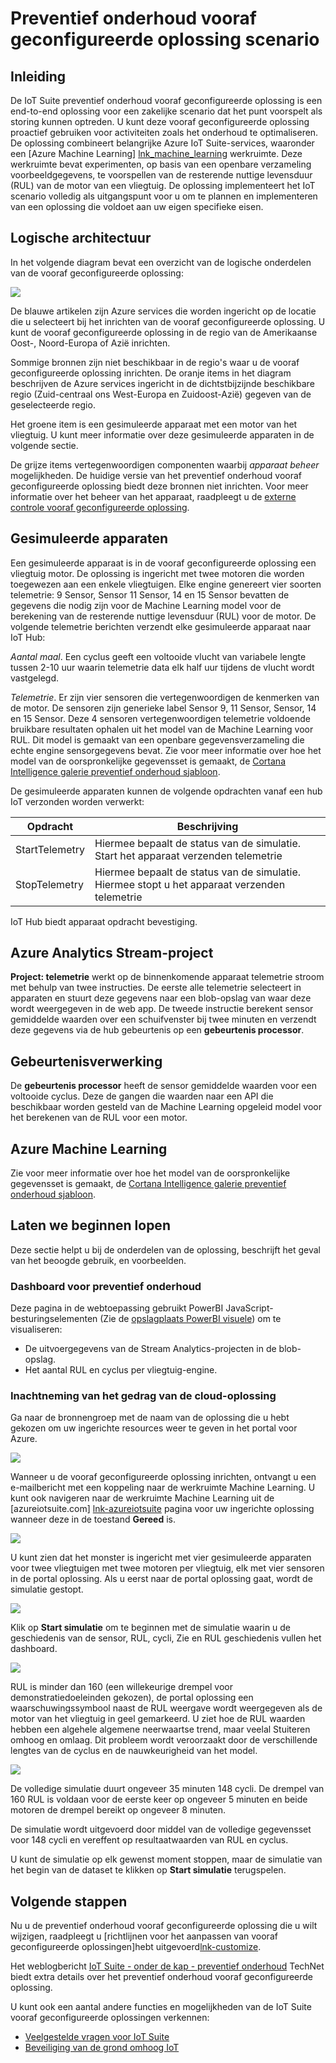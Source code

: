 <properties
 pageTitle="Preventief onderhoud procedure | Microsoft Azure"
 description="Een overzicht van de Azure IoT preventief onderhoud vooraf geconfigureerde oplossing."
 services=""
 suite="iot-suite"
 documentationCenter=""
 authors="aguilaaj"
 manager="timlt"
 editor=""/>

<tags
 ms.service="iot-suite"
 ms.devlang="na"
 ms.topic="get-started-article"
 ms.tgt_pltfrm="na"
 ms.workload="na"
 ms.date="08/17/2016"
 ms.author="araguila"/>

# <a name="predictive-maintenance-preconfigured-solution-walkthrough"></a>Preventief onderhoud vooraf geconfigureerde oplossing scenario

## <a name="introduction"></a>Inleiding

De IoT Suite preventief onderhoud vooraf geconfigureerde oplossing is een end-to-end oplossing voor een zakelijke scenario dat het punt voorspelt als storing kunnen optreden. U kunt deze vooraf geconfigureerde oplossing proactief gebruiken voor activiteiten zoals het onderhoud te optimaliseren. De oplossing combineert belangrijke Azure IoT Suite-services, waaronder een [Azure Machine Learning] [ lnk_machine_learning] werkruimte. Deze werkruimte bevat experimenten, op basis van een openbare verzameling voorbeeldgegevens, te voorspellen van de resterende nuttige levensduur (RUL) van de motor van een vliegtuig. De oplossing implementeert het IoT scenario volledig als uitgangspunt voor u om te plannen en implementeren van een oplossing die voldoet aan uw eigen specifieke eisen.

## <a name="logical-architecture"></a>Logische architectuur

In het volgende diagram bevat een overzicht van de logische onderdelen van de vooraf geconfigureerde oplossing:

![][img-architecture]

De blauwe artikelen zijn Azure services die worden ingericht op de locatie die u selecteert bij het inrichten van de vooraf geconfigureerde oplossing. U kunt de vooraf geconfigureerde oplossing in de regio van de Amerikaanse Oost-, Noord-Europa of Azië inrichten.

Sommige bronnen zijn niet beschikbaar in de regio's waar u de vooraf geconfigureerde oplossing inrichten. De oranje items in het diagram beschrijven de Azure services ingericht in de dichtstbijzijnde beschikbare regio (Zuid-centraal ons West-Europa en Zuidoost-Azië) gegeven van de geselecteerde regio.

Het groene item is een gesimuleerde apparaat met een motor van het vliegtuig. U kunt meer informatie over deze gesimuleerde apparaten in de volgende sectie.

De grijze items vertegenwoordigen componenten waarbij *apparaat beheer* mogelijkheden. De huidige versie van het preventief onderhoud vooraf geconfigureerde oplossing biedt deze bronnen niet inrichten. Voor meer informatie over het beheer van het apparaat, raadpleegt u de [externe controle vooraf geconfigureerde oplossing][lnk-remote-monitoring].

## <a name="simulated-devices"></a>Gesimuleerde apparaten

Een gesimuleerde apparaat is in de vooraf geconfigureerde oplossing een vliegtuig motor. De oplossing is ingericht met twee motoren die worden toegewezen aan een enkele vliegtuigen. Elke engine genereert vier soorten telemetrie: 9 Sensor, Sensor 11 Sensor, 14 en 15 Sensor bevatten de gegevens die nodig zijn voor de Machine Learning model voor de berekening van de resterende nuttige levensduur (RUL) voor de motor. De volgende telemetrie berichten verzendt elke gesimuleerde apparaat naar IoT Hub:

*Aantal maal*. Een cyclus geeft een voltooide vlucht van variabele lengte tussen 2-10 uur waarin telemetrie data elk half uur tijdens de vlucht wordt vastgelegd.

*Telemetrie*. Er zijn vier sensoren die vertegenwoordigen de kenmerken van de motor. De sensoren zijn generieke label Sensor 9, 11 Sensor, Sensor, 14 en 15 Sensor. Deze 4 sensoren vertegenwoordigen telemetrie voldoende bruikbare resultaten ophalen uit het model van de Machine Learning voor RUL. Dit model is gemaakt van een openbare gegevensverzameling die echte engine sensorgegevens bevat. Zie voor meer informatie over hoe het model van de oorspronkelijke gegevensset is gemaakt, de [Cortana Intelligence galerie preventief onderhoud sjabloon][lnk-cortana-analytics].

De gesimuleerde apparaten kunnen de volgende opdrachten vanaf een hub IoT verzonden worden verwerkt:

| Opdracht | Beschrijving |
|---------|-------------|
| StartTelemetry | Hiermee bepaalt de status van de simulatie.<br/>Start het apparaat verzenden telemetrie     |
| StopTelemetry  | Hiermee bepaalt de status van de simulatie.<br/>Hiermee stopt u het apparaat verzenden telemetrie |

IoT Hub biedt apparaat opdracht bevestiging.

## <a name="azure-stream-analytics-job"></a>Azure Analytics Stream-project

**Project: telemetrie** werkt op de binnenkomende apparaat telemetrie stroom met behulp van twee instructies. De eerste alle telemetrie selecteert in apparaten en stuurt deze gegevens naar een blob-opslag van waar deze wordt weergegeven in de web app. De tweede instructie berekent sensor gemiddelde waarden over een schuifvenster bij twee minuten en verzendt deze gegevens via de hub gebeurtenis op een **gebeurtenis processor**.

## <a name="event-processor"></a>Gebeurtenisverwerking

De **gebeurtenis processor** heeft de sensor gemiddelde waarden voor een voltooide cyclus. Deze de gangen die waarden naar een API die beschikbaar worden gesteld van de Machine Learning opgeleid model voor het berekenen van de RUL voor een motor.

## <a name="azure-machine-learning"></a>Azure Machine Learning

Zie voor meer informatie over hoe het model van de oorspronkelijke gegevensset is gemaakt, de [Cortana Intelligence galerie preventief onderhoud sjabloon][lnk-cortana-analytics].

## <a name="lets-start-walking"></a>Laten we beginnen lopen

Deze sectie helpt u bij de onderdelen van de oplossing, beschrijft het geval van het beoogde gebruik, en voorbeelden.

### <a name="predictive-maintenance-dashboard"></a>Dashboard voor preventief onderhoud

Deze pagina in de webtoepassing gebruikt PowerBI JavaScript-besturingselementen (Zie de [opslagplaats PowerBI visuele][lnk-powerbi]) om te visualiseren:

- De uitvoergegevens van de Stream Analytics-projecten in de blob-opslag.
- Het aantal RUL en cyclus per vliegtuig-engine.

### <a name="observing-the-behavior-of-the-cloud-solution"></a>Inachtneming van het gedrag van de cloud-oplossing

Ga naar de bronnengroep met de naam van de oplossing die u hebt gekozen om uw ingerichte resources weer te geven in het portal voor Azure.

![][img-resource-group]

Wanneer u de vooraf geconfigureerde oplossing inrichten, ontvangt u een e-mailbericht met een koppeling naar de werkruimte Machine Learning. U kunt ook navigeren naar de werkruimte Machine Learning uit de [azureiotsuite.com] [ lnk-azureiotsuite] pagina voor uw ingerichte oplossing wanneer deze in de toestand **Gereed** is.

![][img-machine-learning]

U kunt zien dat het monster is ingericht met vier gesimuleerde apparaten voor twee vliegtuigen met twee motoren per vliegtuig, elk met vier sensoren in de portal oplossing. Als u eerst naar de portal oplossing gaat, wordt de simulatie gestopt.

![][img-simulation-stopped]

Klik op **Start simulatie** om te beginnen met de simulatie waarin u de geschiedenis van de sensor, RUL, cycli, Zie en RUL geschiedenis vullen het dashboard.

![][img-simulation-running]

RUL is minder dan 160 (een willekeurige drempel voor demonstratiedoeleinden gekozen), de portal oplossing een waarschuwingssymbool naast de RUL weergave wordt weergegeven als de motor van het vliegtuig in geel gemarkeerd. U ziet hoe de RUL waarden hebben een algehele algemene neerwaartse trend, maar veelal Stuiteren omhoog en omlaag. Dit probleem wordt veroorzaakt door de verschillende lengtes van de cyclus en de nauwkeurigheid van het model.

![][img-simulation-warning]

De volledige simulatie duurt ongeveer 35 minuten 148 cycli. De drempel van 160 RUL is voldaan voor de eerste keer op ongeveer 5 minuten en beide motoren de drempel bereikt op ongeveer 8 minuten.

De simulatie wordt uitgevoerd door middel van de volledige gegevensset voor 148 cycli en vereffent op resultaatwaarden van RUL en cyclus.

U kunt de simulatie op elk gewenst moment stoppen, maar de simulatie van het begin van de dataset te klikken op **Start simulatie** terugspelen.

## <a name="next-steps"></a>Volgende stappen

Nu u de preventief onderhoud vooraf geconfigureerde oplossing die u wilt wijzigen, raadpleegt u [richtlijnen voor het aanpassen van vooraf geconfigureerde oplossingen]hebt uitgevoerd[lnk-customize].

Het weblogbericht [IoT Suite - onder de kap - preventief onderhoud](http://social.technet.microsoft.com/wiki/contents/articles/33527.iot-suite-under-the-hood-predictive-maintenance.aspx) TechNet biedt extra details over het preventief onderhoud vooraf geconfigureerde oplossing.

U kunt ook een aantal andere functies en mogelijkheden van de IoT Suite vooraf geconfigureerde oplossingen verkennen:

- [Veelgestelde vragen voor IoT Suite][lnk-faq]
- [Beveiliging van de grond omhoog IoT][lnk-security-groundup]


[img-architecture]: media/iot-suite-predictive-walkthrough/architecture.png
[img-resource-group]: media/iot-suite-predictive-walkthrough/resource-group.png
[img-machine-learning]: media/iot-suite-predictive-walkthrough/machine-learning.png
[img-simulation-stopped]: media/iot-suite-predictive-walkthrough/simulation-stopped.png
[img-simulation-running]: media/iot-suite-predictive-walkthrough/simulation-running.png
[img-simulation-warning]: media/iot-suite-predictive-walkthrough/simulation-warning.png

[lnk-powerbi]: https://www.github.com/Microsoft/PowerBI-visuals
[lnk_machine_learning]: https://azure.microsoft.com/services/machine-learning/
[lnk-remote-monitoring]: iot-suite-remote-monitoring-sample-walkthrough.md
[lnk-cortana-analytics]: http://gallery.cortanaintelligence.com/Collection/Predictive-Maintenance-Template-3
[lnk-azureiotsuite]: https://www.azureiotsuite.com/
[lnk-customize]: iot-suite-guidance-on-customizing-preconfigured-solutions.md
[lnk-faq]: iot-suite-faq.md
[lnk-security-groundup]: securing-iot-ground-up.md
